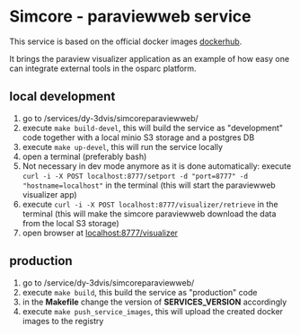 # Simcore - paraviewweb service

This service is based on the official docker images [dockerhub](https://hub.docker.com/r/kitware/paraviewweb/).

It brings the paraview visualizer application as an example of how easy one can integrate external tools in the osparc platform.

## local development

1. go to /services/dy-3dvis/simcoreparaviewweb/
2. execute `make build-devel`, this will build the service as "development" code together with a local minio S3 storage and a postgres DB
3. execute `make up-devel`, this will run the service locally
4. open a terminal (preferably bash)
5. Not necessary in dev mode anymore as it is done automatically: execute `curl -i -X POST localhost:8777/setport -d "port=8777" -d "hostname=localhost"` in the terminal (this will start the paraviewweb visualizer app)
6. execute `curl -i -X POST localhost:8777/visualizer/retrieve` in the terminal (this will make the simcore paraviewweb download the data from the local S3 storage)
7. open browser at [localhost:8777/visualizer](localhost:8777/visualizer)

## production

1. go to /service/dy-3dvis/simcoreparaviewweb/
2. execute `make build`, this build the service as "production" code
3. in the __Makefile__ change the version of __SERVICES_VERSION__ accordingly
4. execute `make push_service_images`, this will upload the created docker images to the registry